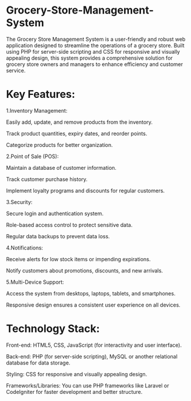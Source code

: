 # Grocery-Store-Management-System

The Grocery Store Management System is a user-friendly and robust web application designed to streamline the operations of a grocery store. Built using PHP for server-side scripting and CSS for responsive and visually appealing design, this system provides a comprehensive solution for grocery store owners and managers to enhance efficiency and customer service.

# Key Features:

1.Inventory Management:

Easily add, update, and remove products from the inventory.

Track product quantities, expiry dates, and reorder points.

Categorize products for better organization.

2.Point of Sale (POS):

Maintain a database of customer information.

Track customer purchase history.

Implement loyalty programs and discounts for regular customers.

3.Security:

Secure login and authentication system.

Role-based access control to protect sensitive data.

Regular data backups to prevent data loss.

4.Notifications:

Receive alerts for low stock items or impending expirations.

Notify customers about promotions, discounts, and new arrivals.

5.Multi-Device Support:

Access the system from desktops, laptops, tablets, and smartphones.

Responsive design ensures a consistent user experience on all devices.

# Technology Stack:

Front-end: HTML5, CSS, JavaScript (for interactivity and user interface).

Back-end: PHP (for server-side scripting), MySQL or another relational database for data storage.

Styling: CSS for responsive and visually appealing design.

Frameworks/Libraries: You can use PHP frameworks like Laravel or CodeIgniter for faster development and better structure.
